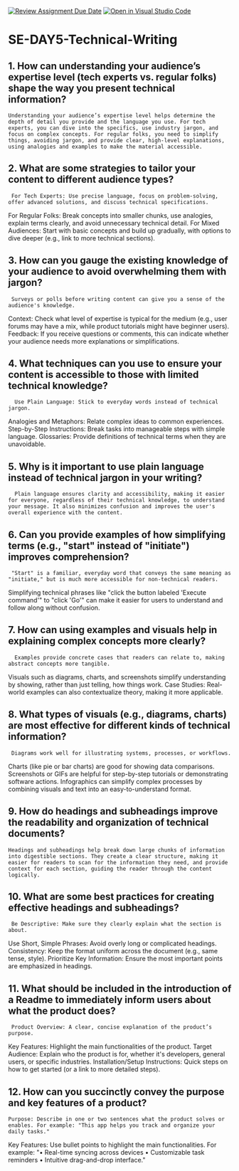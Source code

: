[![Review Assignment Due Date](https://classroom.github.com/assets/deadline-readme-button-22041afd0340ce965d47ae6ef1cefeee28c7c493a6346c4f15d667ab976d596c.svg)](https://classroom.github.com/a/zsAR-pyY)
[![Open in Visual Studio Code](https://classroom.github.com/assets/open-in-vscode-2e0aaae1b6195c2367325f4f02e2d04e9abb55f0b24a779b69b11b9e10269abc.svg)](https://classroom.github.com/online_ide?assignment_repo_id=18514701&assignment_repo_type=AssignmentRepo)
# SE-DAY5-Technical-Writing
## 1. How can understanding your audience’s expertise level (tech experts vs. regular folks) shape the way you present technical information?
    Understanding your audience’s expertise level helps determine the depth of detail you provide and the language you use. For tech experts, you can dive into the specifics, use industry jargon, and focus on complex concepts. For regular folks, you need to simplify things, avoiding jargon, and provide clear, high-level explanations, using analogies and examples to make the material accessible.
    
## 2. What are some strategies to tailor your content to different audience types?
     For Tech Experts: Use precise language, focus on problem-solving, offer advanced solutions, and discuss technical specifications.
For Regular Folks: Break concepts into smaller chunks, use analogies, explain terms clearly, and avoid unnecessary technical detail.
For Mixed Audiences: Start with basic concepts and build up gradually, with options to dive deeper (e.g., link to more technical sections).

## 3. How can you gauge the existing knowledge of your audience to avoid overwhelming them with jargon?
     Surveys or polls before writing content can give you a sense of the audience's knowledge.
Context: Check what level of expertise is typical for the medium (e.g., user forums may have a mix, while product tutorials might have beginner users).
Feedback: If you receive questions or comments, this can indicate whether your audience needs more explanations or simplifications.

## 4. What techniques can you use to ensure your content is accessible to those with limited technical knowledge?
      Use Plain Language: Stick to everyday words instead of technical jargon.
Analogies and Metaphors: Relate complex ideas to common experiences.
Step-by-Step Instructions: Break tasks into manageable steps with simple language.
Glossaries: Provide definitions of technical terms when they are unavoidable.

## 5. Why is it important to use plain language instead of technical jargon in your writing?
      Plain language ensures clarity and accessibility, making it easier for everyone, regardless of their technical knowledge, to understand your message. It also minimizes confusion and improves the user's overall experience with the content.


## 6. Can you provide examples of how simplifying terms (e.g., "start" instead of "initiate") improves comprehension?
     "Start" is a familiar, everyday word that conveys the same meaning as "initiate," but is much more accessible for non-technical readers.
Simplifying technical phrases like "click the button labeled 'Execute command'" to "click 'Go'" can make it easier for users to understand and follow along without confusion.

## 7. How can using examples and visuals help in explaining complex concepts more clearly?
      Examples provide concrete cases that readers can relate to, making abstract concepts more tangible.
Visuals such as diagrams, charts, and screenshots simplify understanding by showing, rather than just telling, how things work.
Case Studies: Real-world examples can also contextualize theory, making it more applicable.

## 8. What types of visuals (e.g., diagrams, charts) are most effective for different kinds of technical information?
     Diagrams work well for illustrating systems, processes, or workflows.
Charts (like pie or bar charts) are good for showing data comparisons.
Screenshots or GIFs are helpful for step-by-step tutorials or demonstrating software actions.
Infographics can simplify complex processes by combining visuals and text into an easy-to-understand format.

## 9. How do headings and subheadings improve the readability and organization of technical documents?
    Headings and subheadings help break down large chunks of information into digestible sections. They create a clear structure, making it easier for readers to scan for the information they need, and provide context for each section, guiding the reader through the content logically.
    
## 10. What are some best practices for creating effective headings and subheadings?
     Be Descriptive: Make sure they clearly explain what the section is about.
Use Short, Simple Phrases: Avoid overly long or complicated headings.
Consistency: Keep the format uniform across the document (e.g., same tense, style).
Prioritize Key Information: Ensure the most important points are emphasized in headings.
## 11. What should be included in the introduction of a Readme to immediately inform users about what the product does?
     Product Overview: A clear, concise explanation of the product’s purpose.
Key Features: Highlight the main functionalities of the product.
Target Audience: Explain who the product is for, whether it's developers, general users, or specific industries.
Installation/Setup Instructions: Quick steps on how to get started (or a link to more detailed steps).

## 12. How can you succinctly convey the purpose and key features of a product?
    Purpose: Describe in one or two sentences what the product solves or enables. For example: "This app helps you track and organize your daily tasks."
Key Features: Use bullet points to highlight the main functionalities. For example: "• Real-time syncing across devices • Customizable task reminders • Intuitive drag-and-drop interface."


